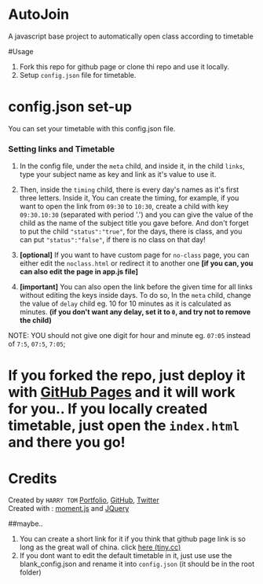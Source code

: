 # AutoJoin
A javascript base project to automatically open class according to timetable

#Usage

1) Fork this repo for github page or clone thi repo and use it locally.
2) Setup `config.json` file for timetable.

# config.json set-up
You can set your timetable with this config.json file.

### Setting links and Timetable<br>

1) In the config file, under the `meta` child, and inside it, in the child `links`, type your subject name as key and link as it's value to use it.<br>
2) Then, inside the `timing` child, there is every day's names as it's first three letters. Inside it, You can create the timing, for example, if you want to open the link from `09:30` to `10:30`, create a child with key `09:30.10:30` (separated with period '.') and you can give the value of the child as the name of the subject title you gave before.
And don't forget to put the child `"status":"true"`, for the days, there is class, and you can put `"status":"false"`, if there is no class on that day!<br>
3) **[optional]** If you want to have custom page for `no-class` page, you can either edit the `noclass.html` or redirect it to another one **[if you can, you can also edit the page in app.js file]**<br>

4) **[important]** You can also open the link before the given time for all links without editing the keys inside days. To do so, In the `meta` child, change the value of `delay` child eg. 10 for 10 minutes as it is calculated as minutes. **(if you don't want any delay, set it to `0`, and try not to remove the child)**

NOTE: YOU should not give one digit for hour and minute eg. `07:05` instead of `7:5`, `07:5`, `7:05`;

# If you forked the repo, just deploy it with [GitHub Pages](https://pages.github.com/) and it will work for you.. If you locally created timetable, just open the `index.html` and there you go! 

# Credits
Created by `HARRY TOM` [Portfolio](http://harrytom.ml/), [GitHub](https://github.com/harry260/), [Twitter](https://twitter.com/@me_harrify/)<br>
Created with : [moment.js](https://momentjs.com/) and [JQuery](https://jquery.com/)

##maybe..
1) You can create a short link for it if you think that github page link is so long as the great wall of china. click [here (tiny.cc)](http://tiny.cc/)
2) If you dont want to edit the default timetable in it, just use use the blank_config.json and rename it into `config.json` (it should be in the root folder)

